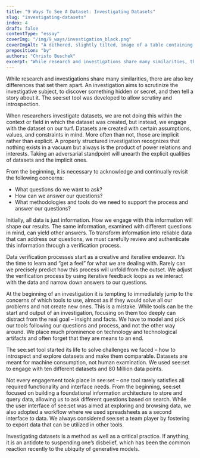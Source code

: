 ```yaml
---
title: "9 Ways To See A Dataset: Investigating Datasets"
slug: "investigating-datasets"
index: 4
draft: false
contentType: "essay"
coverImg: "/img/9_ways/investigation_black.png"
coverImgAlt: "A dithered, slightly tilted, image of a table containing dataset records"
preposition: "by"
authors: "Christo Buschek"
excerpt: "While research and investigations share many similarities, ther are also key differences that set them apart. An investigation aims to scrutinize the investigative subject, to discover something hidden or secret, and then tell a story about it."
---
```


While research and investigations share many similarities, there are also key differences that set them apart. An investigation aims to scrutinize the investigative subject, to discover something hidden or secret, and then tell a story about it. The see:set tool was developed to allow scrutiny and introspection.

When researchers investigate datasets, we are not doing this within the context or field in which the dataset was created, but instead, we engage with the dataset on our turf. Datasets are created with certain assumptions, values, and constraints in mind. More often than not, those are implicit rather than explicit. A properly structured investigation recognizes that nothing exists in a vacuum but always is the product of power relations and interests. Taking an adversarial standpoint will unearth the explicit qualities of datasets and the implicit ones. 

From the beginning, it is necessary to acknowledge and continually revisit the following concerns:

- What questions do we want to ask?
- How can we answer our questions?
- What methodologies and tools do we need to support the process and answer our questions?

Initially, all data is just information. How we engage with this information will shape our results. The same information, examined with different questions in mind, can yield other answers. To transform information into reliable data that can address our questions, we must carefully review and authenticate this information through a verification process. 

Data verification processes start as a creative and iterative endeavor. It’s the time to learn and “get a feel” for what we are dealing with. Rarely can we precisely predict how this process will unfold from the outset. We adjust the verification process by using iterative feedback loops as we interact with the data and narrow down answers to our questions.

At the beginning of an investigation it is tempting to immediately jump to the concerns of which tools to use, almost as if they would solve all our problems and not create new ones. This is a mistake. While tools can be the start and output of an investigation, focusing on them too deeply can distract from the real goal – insight and facts. We have to model and pick our tools following our questions and process, and not the other way around. We place much prominence on technology and technological artifacts and often forget that they are means to an end.

The see:set tool started its life to solve challenges we faced – how to introspect and explore datasets and make them comparable. Datasets are meant for machine consumption, not human examination. We used see:set to engage with ten different datasets and 80 Million data points.

Not every engagement took place in see:set – one tool rarely satisfies all required functionality and interface needs. From the beginning, see:set focused on building a foundational information architecture to store and query data, allowing us to ask different questions based on search. While the user interface of see:set was aimed at exploring and browsing data, we also adopted a workflow where we used spreadsheets as a second interface to data. We always considered see:set a team player by fostering to export data that can be utilized in other tools.

Investigating datasets is a method as well as a critical practice. If anything, it is an antidote to suspending one’s disbelief, which has been the common reaction recently to the ubiquity of generative models.
